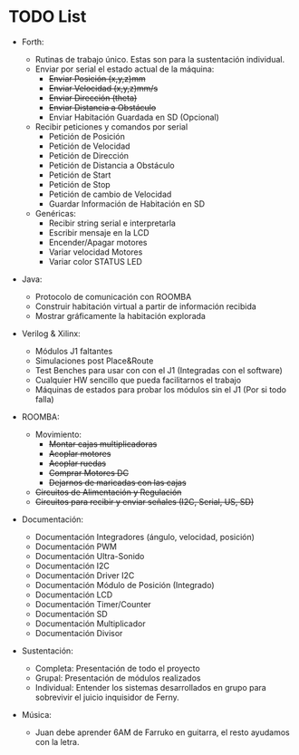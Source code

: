 # TODO List
* Forth:
	* Rutinas de trabajo único. Estas son para la sustentación individual.
	* Enviar por serial el estado actual de la máquina:
		* ~~Enviar Posición (x,y,z)mm~~
		* ~~Enviar Velocidad (x,y,z)mm/s~~
		* ~~Enviar Dirección (theta)~~
		* ~~Enviar Distancia a Obstáculo~~
		* Enviar Habitación Guardada en SD (Opcional)
	* Recibir peticiones y comandos por serial
		* Petición de Posición
		* Petición de Velocidad
		* Petición de Dirección
		* Petición de Distancia a Obstáculo
		* Petición de Start
		* Petición de Stop
		* Petición de cambio de Velocidad
		* Guardar Información de Habitación en SD
	* Genéricas:
		* Recibir string serial e interpretarla
		* Escribir mensaje en la LCD
		* Encender/Apagar motores
		* Variar velocidad Motores
		* Variar color STATUS LED
* Java:
	* Protocolo de comunicación con ROOMBA
	* Construir habitación virtual a partir de información recibida
	* Mostrar gráficamente la habitación explorada

* Verilog & Xilinx:
	* Módulos J1 faltantes
	* Simulaciones post Place&Route
	* Test Benches para usar con con el J1 (Integradas con el software)
	* Cualquier HW sencillo que pueda facilitarnos el trabajo
	* Máquinas de estados para probar los módulos sin el J1 (Por si todo falla)

* ROOMBA:
	* Movimiento:
		* ~~Montar cajas multiplicadoras~~
		* ~~Acoplar motores~~
		* ~~Acoplar ruedas~~
		* ~~Comprar Motores DC~~
		* ~~Dejarnos de maricadas con las cajas~~
	* ~~Circuitos de Alimentación y Regulación~~
	* ~~Circuitos para recibir y enviar señales (I2C, Serial, US, SD)~~

* Documentación:
	* Documentación Integradores (ángulo, velocidad, posición)
	* Documentación PWM
	* Documentación Ultra-Sonido
	* Documentación I2C
	* Documentación Driver I2C
	* Documentación Módulo de Posición (Integrado)
	* Documentación LCD
	* Documentación Timer/Counter
	* Documentación SD
	* Documentación Multiplicador
	* Documentación Divisor

* Sustentación:
	* Completa: Presentación de todo el proyecto
	* Grupal: Presentación de módulos realizados
	* Individual: Entender los sistemas desarrollados en grupo para sobrevivir el juicio inquisidor de Ferny.
* Música:
	* Juan debe aprender 6AM de Farruko en guitarra, el resto ayudamos con la letra.
